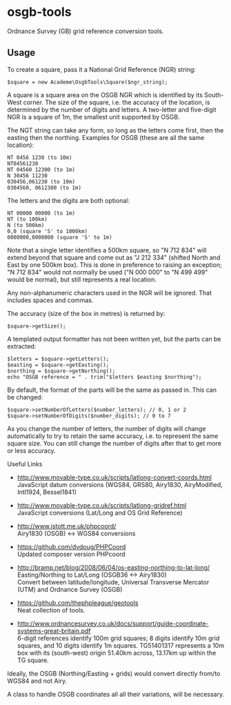 osgb-tools
==========

Ordnance Survey (GB) grid reference conversion tools.

Usage
-----

To create a square, pass it a National Grid Reference (NGR) string:

    $square = new Academe\OsgbTools\Square($ngr_string);

A square is a square area on the OSGB NGR which is identified by its South-West corner. The size of the
square, i.e. the accuracy of the location, is determined by the number of digits and letters. A two-letter
and five-digit NGR is a square of 1m, the smallest unit supported by OSGB.

The NGT string can take any form, so long as the letters come first, then the easting then the northing.
Examples for OSGB (these are all the same location):

    NT 0456 1230 (to 10m)
    NT04561230
    NT 04560 12300 (to 1m)
    N 30456 11230
    030456,061230 (to 10m)
    0304560, 0612300 (to 1m)

The letters and the digits are both optional:

    NT 00000 00000 (to 1m)
    NT (to 100km)
    N (to 500km)
    0,0 (square 'S' to 1000km)
    0000000,0000000 (square 'S' to 1m)

Note that a single letter identifies a 500km square, so "N 712 834" will extend beyond that square and
come out as "J 212 334" (shifted North and East by one 500km box). This is done in preference to
raising an exception; "N 712 834" would not normally be used ("N 000 000" to "N 499 499" would be normal),
but still represents a real location.

Any non-alphanumeric characters used in the NGR will be ignored. That includes spaces and commas.

The accuracy (size of the box in metres) is returned by:

    $square->getSize();
    
A templated output formatter has not been written yet, but the parts can be extracted:

    $letters = $square->getLetters();
    $easting = $square->getEasting();
    $northing = $square->getNorthing();
    echo "OSGB reference = " . trim("$letters $easting $northing");

By default, the format of the parts will be the same as passed in. This can be changed:

    $square->setNumberOfLetters($number_letters); // 0, 1 or 2
    $square->setNumberOfDigits($number_digits); // 0 to 7

As you change the number of letters, the number of digits will change automatically to try to
retain the same accuracy, i.e. to represent the same square size. You can still change the
number of digits after that to get more or less accuracy.
    
    

Useful Links

* http://www.movable-type.co.uk/scripts/latlong-convert-coords.html  
  JavaScript datum conversions (WGS84, GRS80, Airy1830, AiryModified, Intl1924, Bessel1841)

* http://www.movable-type.co.uk/scripts/latlong-gridref.html  
  JavaScript conversions (Lat/Long and OS Grid Reference)

* http://www.jstott.me.uk/phpcoord/  
  Airy1830 (OSGB) <-> WGS84 conversions

* https://github.com/dvdoug/PHPCoord  
  Updated composer version PHPcoord

* http://bramp.net/blog/2008/06/04/os-easting-northing-to-lat-long/  
  Easting/Northing to Lat/Long (OSGB36 <-> Airy1830)  
  Convert between latitude/longitude, Universal Transverse Mercator (UTM)
  and Ordnance Survey (OSGB)

* https://github.com/thephpleague/geotools  
  Neat collection of tools.

* http://www.ordnancesurvey.co.uk/docs/support/guide-coordinate-systems-great-britain.pdf  
  6-digit references identify 100m grid squares;
  8 digits identify 10m grid squares, and 10 digits identify 1m squares.
  TG51401317 represents a 10m box with its (south-west) origin 51.40km across,
  13.17km up within the TG square.

Ideally, the OSGB (Northing/Easting + grids) would convert directly from/to WGS84 and not Airy.

A class to handle OSGB coordinates all all their variations, will be necessary.

